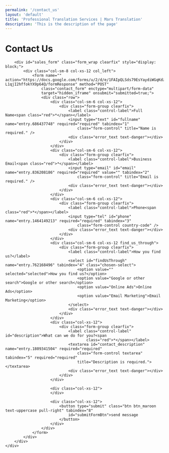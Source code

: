 ```yaml
---
permalink: '/contact_us'
layout: 'default'
title: 'Professional Translation Services | Mars Translation'
description: 'This is the description of the page'
---
```


<link rel="stylesheet" href="/assets/v3/css/contact-us.css">

<div class="content_web contact_page">
    <div class="container less_width">
        <div class="contact_head clearfix text-center">
            <div class="text_row">
                <h1 class="text-uppercase heading">Contact Us <i class="icon_envelope">&nbsp;</i></h1>
            </div>
        </div>

        <div id="sales_form" class="form_wrap clearfix" style="display: block;">
            <div class="col-sm-8 col-xs-12 col_left">
                <form name="" action="https://docs.google.com/forms/u/2/d/e/1FAIpQLSds79EsYaydiWGqKdzq3JuFuWNo0hj-L1qjI2hffokYX9p64Q/formResponse" method="POST"
                    class="contact_form" enctype="multipart/form-data"
                    target="hidden_iframe" onsubmit="submitted=true;">
                    <div class="row">
                        <div class="col-sm-6 col-xs-12">
                            <div class="form-group clearfix">
                                <label class="control-label">Full Name<span class="red">*</span></label>
                                <input type="text" id="fullname" name="entry.686437748" required="required" tabindex="1"
                                    class="form-control" title="Name is required." />
                                <div class="error_text text-danger"></div>
                            </div>
                        </div>
                        <div class="col-sm-6 col-xs-12">
                            <div class="form-group clearfix">
                                <label class="control-label">Business Email<span class="red">*</span></label>
                                <input type="email" id="email" name="entry.836208186" required="required" value="" tabindex="2"
                                    class="form-control" title="Email is required." />
                                <div class="error_text text-danger"></div>
                            </div>
                        </div>
                        <div class="col-sm-6 col-xs-12">
                            <div class="form-group clearfix">
                                <label class="control-label">Phone<span class="red">*</span></label>
                                <input type="tel" id="phone" name="entry.1464149213" required="required" tabindex="3"
                                    class="form-control country-code" />
                                <div class="error_text text-danger"></div>
                            </div>
                        </div>
                        <div class="col-sm-6 col-xs-12 find_us_through">
                            <div class="form-group clearfix">
                                <label class="control-label">How you find us?</label>
                                <select id="findUsThrough" name="entry.762168496" tabindex="4" class="chosen-select">
                                    <option value="" selected="selected">How you find us?</option>
                                    <option value="Google or other search">Google or other search</option>
                                    <option value="Online Ads">Online Ads</option>
                                    <option value="Email Marketing">Email Marketing</option>
                                </select>
                                <div class="error_text text-danger"></div>
                            </div>
                        </div>
                        <div class="col-xs-12">
                            <div class="form-group clearfix">
                                <label class="control-label" id="description">What can we do for you?<span
                                        class="red">*</span></label>
                                <textarea id="contact_description" name="entry.1809341504" required="required"
                                    class="form-control textarea" tabindex="5" required="required"
                                    title="Description is required."></textarea>
                                <div class="error_text text-danger"></div>
                            </div>
                        </div>

                        <div class="col-xs-12">
                        </div>

                        <div class="col-xs-12">
                            <button type="submit" class="btn btn_maroon text-uppercase pull-right" tabindex="8"
                                id="submitFormBtn">send message
                            </button>
                        </div>
                    </div>
                </form>
            </div>
        </div>
    </div>
</div>

<script type="text/javascript">var submitted=false;</script>
<iframe name="hidden_iframe" id="hidden_iframe" style="display:none;" 
onload="if(submitted) {window.location='/thank_you';}"></iframe>